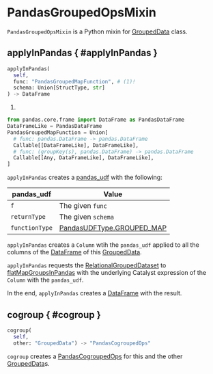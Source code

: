 # PandasGroupedOpsMixin

`PandasGroupedOpsMixin` is a Python mixin for [GroupedData](GroupedData.md) class.

## applyInPandas { #applyInPandas }

```py
applyInPandas(
  self,
  func: "PandasGroupedMapFunction", # (1)!
  schema: Union[StructType, str]
) -> DataFrame
```

1. 
```py
from pandas.core.frame import DataFrame as PandasDataFrame
DataFrameLike = PandasDataFrame
PandasGroupedMapFunction = Union[
  # func: pandas.DataFrame -> pandas.DataFrame
  Callable[[DataFrameLike], DataFrameLike],
  # func: (groupKey(s), pandas.DataFrame) -> pandas.DataFrame
  Callable[[Any, DataFrameLike], DataFrameLike],
]
```

`applyInPandas` creates a [pandas_udf](../pyspark/sql/pandas/functions.md#pandas_udf) with the following:

pandas_udf | Value
-----------|------
 `f` | The given `func`
 `returnType` | The given `schema`
 `functionType` | [PandasUDFType.GROUPED_MAP](../pyspark/sql/pandas/PandasUDFType.md#GROUPED_MAP)

`applyInPandas` creates a `Column` wtih the `pandas_udf` applied to all the columns of the [DataFrame](GroupedData.md#_df) of this [GroupedData](GroupedData.md).

`applyInPandas` requests the [RelationalGroupedDataset](#_jgd) to [flatMapGroupsInPandas](RelationalGroupedDataset.md#flatMapGroupsInPandas) with the underlying Catalyst expression of the `Column` with the `pandas_udf`.

In the end, `applyInPandas` creates a [DataFrame](DataFrame.md) with the result.

## cogroup { #cogroup }

```py
cogroup(
  self,
  other: "GroupedData") -> "PandasCogroupedOps"
```

`cogroup` creates a [PandasCogroupedOps](PandasCogroupedOps.md) for this and the other [GroupedData](GroupedData.md)s.
